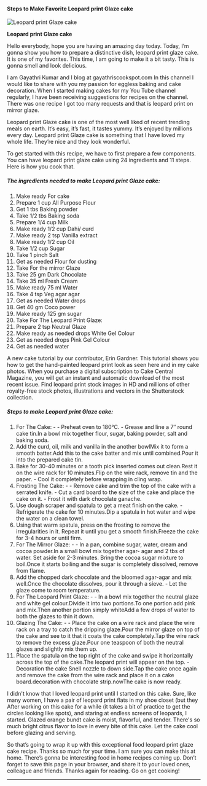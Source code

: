             

#### Steps to Make Favorite Leopard print Glaze cake

![Leopard print Glaze cake](https://img-global.cpcdn.com/recipes/f51bce58773d7a1f/751x532cq70/leopard-print-glaze-cake-recipe-main-photo.jpg)

**Leopard print Glaze cake**

Hello everybody, hope you are having an amazing day today. Today, I’m gonna show you how to prepare a distinctive dish, leopard print glaze cake. It is one of my favorites. This time, I am going to make it a bit tasty. This is gonna smell and look delicious.

I am Gayathri Kumar and I blog at gayathriscookspot.com In this channel I would like to share with you my passion for eggless baking and cake decoration. When I started making cakes for my You Tube channel regularly, I have been receiving suggestions for recipes on the channel. There was one recipe I got too many requests and that is leopard print on mirror glaze.

Leopard print Glaze cake is one of the most well liked of recent trending meals on earth. It’s easy, it’s fast, it tastes yummy. It’s enjoyed by millions every day. Leopard print Glaze cake is something that I have loved my whole life. They’re nice and they look wonderful.

To get started with this recipe, we have to first prepare a few components. You can have leopard print glaze cake using 24 ingredients and 11 steps. Here is how you cook that.

##### The ingredients needed to make Leopard print Glaze cake:

1.  Make ready For cake
2.  Prepare 1 cup All Purpose Flour
3.  Get 1 tbs Baking powder
4.  Take 1/2 tbs Baking soda
5.  Prepare 1/4 cup Milk
6.  Make ready 1/2 cup Dahi/ curd
7.  Make ready 2 tsp Vanilla extract
8.  Make ready 1/2 cup Oil
9.  Take 1/2 cup Sugar
10.  Take 1 pinch Salt
11.  Get as needed Flour for dusting
12.  Take For the mirror Glaze
13.  Take 25 gm Dark Chocolate
14.  Take 35 ml Fresh Cream
15.  Make ready 75 ml Water
16.  Take 4 tsp Veg agar agar
17.  Get as needed Water drops
18.  Get 40 gm Coco power
19.  Make ready 125 gm sugar
20.  Take For The Leopard Print Glaze:
21.  Prepare 2 tsp Neutral Glaze
22.  Make ready as needed drops White Gel Colour
23.  Get as needed drops Pink Gel Colour
24.  Get as needed water

A new cake tutorial by our contributor, Erin Gardner. This tutorial shows you how to get the hand-painted leopard print look as seen here and in my cake photos. When you purchase a digital subscription to Cake Central Magazine, you will get an instant and automatic download of the most recent issue. Find leopard print stock images in HD and millions of other royalty-free stock photos, illustrations and vectors in the Shutterstock collection.

##### Steps to make Leopard print Glaze cake:

1.  For The Cake: - - Preheat oven to 180°C. - Grease and line a 7″ round cake tin.In a bowl mix together flour, sugar, baking powder, salt and baking soda.
2.  Add the curd, oil, milk and vanilla in the another bowlMix it to form a smooth batter.Add this to the cake batter and mix until combined.Pour it into the prepared cake tin.
3.  Bake for 30-40 minutes or a tooth pick inserted comes out clean.Rest it on the wire rack for 10 minutes.Flip on the wire rack, remove tin and the paper. - Cool it completely before wrapping in cling wrap.
4.  Frosting The Cake: - - Remove cake and trim the top of the cake with a serrated knife. - Cut a card board to the size of the cake and place the cake on it. - Frost it with dark chocolate ganache.
5.  Use dough scraper and spatula to get a meat finish on the cake. - Refrigerate the cake for 10 minutes.Dip a spatula in hot water and wipe the water on a clean towel.
6.  Using that warm spatula, press on the frosting to remove the irregularities in it. Repeat it until you get a smooth finish.Freeze the cake for 3-4 hours or until firm.
7.  For The Mirror Glaze: - - In a pan, combine sugar, water, cream and cocoa powder.In a small bowl mix together agar- agar and 2 tbs of water. Set aside for 2-3 minutes. Bring the cocoa sugar mixture to boil.Once it starts boiling and the sugar is completely dissolved, remove from flame.
8.  Add the chopped dark chocolate and the bloomed agar-agar and mix well.Once the chocolate dissolves, pour it through a sieve. - Let the glaze come to room temperature.
9.  For The Leopard Print Glaze: - - In a bowl mix together the neutral glaze and white gel colour.Divide it into two portions.To one portion add pink and mix.Then another portion simply whiteAdd a few drops of water to both the glazes to thin it down.
10.  Glazing The Cake: - - Place the cake on a wire rack and place the wire rack on a tray to catch the dripping glaze.Pour the mirror glaze on top of the cake and see to it that it coats the cake completely.Tap the wire rack to remove the excess glaze.Pour one teaspoon of both the neutral glazes and slightly mix them up.
11.  Place the spatula on the top right of the cake and swipe it horizontally across the top of the cake.The leopard print will appear on the top. - Decoration the cake Snell nozzle to down side.Tap the cake once again and remove the cake from the wire rack and place it on a cake board.decoration with chocolate strip.nowThe cake is now ready.

I didn't know that I loved leopard print until I started on this cake. Sure, like many women, I have a pair of leopard print flats in my shoe closet (but they After working on this cake for a while (it takes a bit of practice to get the circles looking like spots), and staring at endless screens of leopards, I started. Glazed orange bundt cake is moist, flavorful, and tender. There's so much bright citrus flavor to love in every bite of this cake. Let the cake cool before glazing and serving.

So that’s going to wrap it up with this exceptional food leopard print glaze cake recipe. Thanks so much for your time. I am sure you can make this at home. There’s gonna be interesting food in home recipes coming up. Don’t forget to save this page in your browser, and share it to your loved ones, colleague and friends. Thanks again for reading. Go on get cooking!

* * *